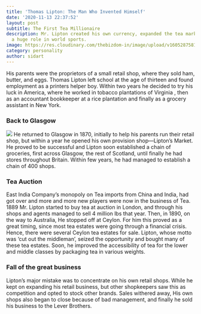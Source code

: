 ```yaml
---
title: 'Thomas Lipton: The Man Who Invented Himself'
date: '2020-11-13 22:37:52'
layout: post
subtitle: The First Tea Millionaire
description: Mr. Lipton created his own currency, expanded the tea market, and played
  a huge role in world sports.
image: https://res.cloudinary.com/thebizdom-in/image/upload/v1605287581/Lipton_k5896l.jpg
category: personality
author: sidart
---
```


His parents were the proprietors of a small retail shop, where they sold ham, butter, and eggs. Thomas Lipton left school at the age of thirteen and found employment as a printers helper boy. Within two years he decided to try his luck in America, where he worked in tobacco plantations of Virginia , then as an accountant bookkeeper at a rice plantation and finally as a grocery assistant in New York.

### Back to Glasgow
![](https://res.cloudinary.com/thebizdom-in/image/upload/v1605288712/EmpMtxoVcAABsHK_qckziw.jpg)
He returned to Glasgow in 1870, initially to help his parents run their retail shop, but within a  year he opened his own  provision shop—Lipton’s Market. He proved to be successful and Lipton soon established a chain of groceries, first across Glasgow, the rest of Scotland, until finally he had stores throughout Britain. Within few years, he had managed to establish a chain of 400 shops. 
### Tea Auction
East India Company’s monopoly on Tea imports from China and India, had got over and more and more new players were now in the business of Tea. 1889 Mr. Lipton started to buy tea at auction in London, and through his
shops and agents managed to sell 4 million lbs that year. Then, in 1890, on the way to Australia, He stopped off at Ceylon.
For him this proved as a great timing, since most tea estates were going through a financial crisis. Hence, there were several Ceylon tea estates for sale. Lipton, whose motto was ‘cut out the middleman’, seized the opportunity and bought many of these tea estates. Soon, he improved the accessibility of tea for the lower and middle classes by packaging tea in various weights.

### Fall of the great business
Lipton’s major mistake was to concentrate on his own retail shops. While he kept on expanding his retail business,  but other shopkeepers saw this as competition and opted to stock other brands. Sales withered away, His own shops also began to close because of bad management, and finally he sold his business to the Lever Brothers.
